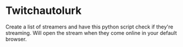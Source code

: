# Twitchautolurk
Create a list of streamers and have this python script check if they're streaming. Will open the stream when they come online in your default browser.
